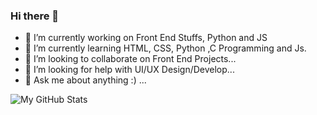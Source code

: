 ### Hi there 👋

- 🔭 I’m currently working on Front End Stuffs, Python and JS
- 🌱 I’m currently learning HTML, CSS, Python ,C Programming and Js.
- 👯 I’m looking to collaborate on Front End Projects...
- 🤔 I’m looking for help with UI/UX Design/Develop...
- 💬 Ask me about anything :) ...

![My GitHub Stats](https://github-readme-stats.vercel.app/api?username=aakrity17&show_icons=true&theme=tokyonight)
